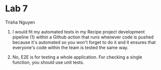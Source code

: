 # Lab 7

Trisha Nguyen

1. I would fit my automated tests in my Recipe project development pipeline (1) within a Github action that runs whenever code is pushed because it's automated so you won't forget to do it and it ensures that everyone's code within the team is tested the same way.

2. No, E2E is for testing a whole application. For checking a single function, you should use unit tests.